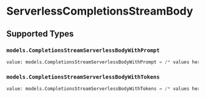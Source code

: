 # ServerlessCompletionsStreamBody


## Supported Types

### `models.CompletionsStreamServerlessBodyWithPrompt`

```python
value: models.CompletionsStreamServerlessBodyWithPrompt = /* values here */
```

### `models.CompletionsStreamServerlessBodyWithTokens`

```python
value: models.CompletionsStreamServerlessBodyWithTokens = /* values here */
```

